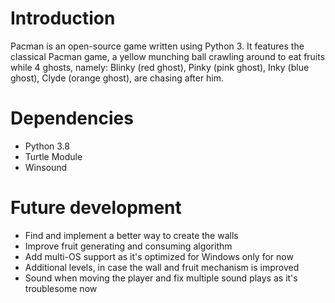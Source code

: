 # Introduction

Pacman is an open-source game written using Python 3. It features the classical Pacman game, a yellow munching ball crawling around to eat fruits while 4 ghosts, namely: Blinky (red ghost), Pinky (pink ghost), Inky (blue ghost), Clyde (orange ghost), are chasing after him.

# Dependencies
* Python 3.8
* Turtle Module
* Winsound

# Future development
* Find and implement a better way to create the walls
* Improve fruit generating and consuming algorithm
* Add multi-OS support as it's optimized for Windows only for now
* Additional levels, in case the wall and fruit mechanism is improved
* Sound when moving the player and fix multiple sound plays as it's troublesome now
